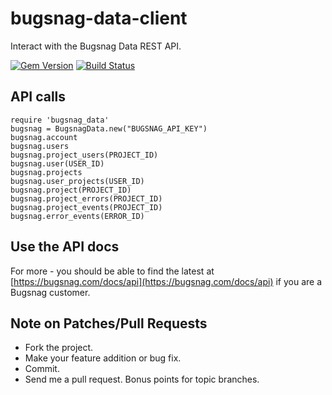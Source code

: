 # bugsnag-data-client

Interact with the Bugsnag Data REST API.

[![Gem Version](https://badge.fury.io/rb/bugsnag_data.svg)](http://badge.fury.io/rb/bugsnag_data)
[![Build Status](https://travis-ci.org/timhilliard/bugsnag-data-client.svg?branch=master)](https://travis-ci.org/timhilliard/bugsnag-data-client)

## API calls

    require 'bugsnag_data'
    bugsnag = BugsnagData.new("BUGSNAG_API_KEY")
    bugsnag.account
    bugsnag.users
    bugsnag.project_users(PROJECT_ID)
    bugsnag.user(USER_ID)
    bugsnag.projects
    bugsnag.user_projects(USER_ID)
    bugsnag.project(PROJECT_ID)
    bugsnag.project_errors(PROJECT_ID)
    bugsnag.project_events(PROJECT_ID)
    bugsnag.error_events(ERROR_ID)

## Use the API docs

For more - you should be able to find the latest at
[https://bugsnag.com/docs/api](https://bugsnag.com/docs/api) if you are a
Bugsnag customer.

## Note on Patches/Pull Requests

* Fork the project.
* Make your feature addition or bug fix.
* Commit.
* Send me a pull request. Bonus points for topic branches.
